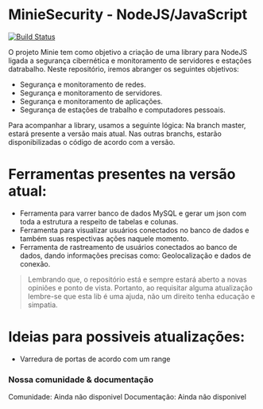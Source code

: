 # MinieSecurity - NodeJS/JavaScript

[![Build Status](https://travis-ci.org/joemccann/dillinger.svg?branch=master)]()


O projeto Minie tem como objetivo a criação de uma library para NodeJS ligada a segurança cibernética e monitoramento de servidores e estações datrabalho.
Neste repositório, iremos abranger os seguintes objetivos:

  - Segurança e monitoramento de redes.
  - Segurança e monitoramento de servidores.
  - Segurança e monitoramento de aplicações.
  - Segurança de estações de trabalho e computadores pessoais.

Para acompanhar a library, usamos a seguinte lógica: Na branch master, estará presente a versão mais atual. Nas outras branchs, estarão disponibilizadas o código de acordo com a versão.

# Ferramentas presentes na versão atual:

  - Ferramenta para varrer banco de dados MySQL e gerar um json com toda a estrutura a respeito de tabelas e colunas.
  - Ferramenta para visualizar usuários conectados no banco de dados e também suas respectivas ações naquele momento.
  - Ferramenta de rastreamento de usuários conectados ao banco de dados, dando informações precisas como: Geolocalização e dados de conexão.

> Lembrando que, o repositório está e sempre estará aberto a novas opiniões
> e ponto de vista. Portanto, ao requisitar alguma atualização lembre-se
> que esta lib é uma ajuda, não um direito tenha educação e simpatia.

# Ideias para possiveis atualizações:

- Varredura de portas de acordo com um range

<!-- ### Como instalar

Para usar essa library NodeJS basta instala-la com o NPM com o comando abaixo:

```sh
$ npm install miniesec
```

E após isto, importa-lo desta maneira:

```sh
$ npm install miniesec
``` -->

### Nossa comunidade & documentação

Comunidade: Ainda não disponivel
Documentação: Ainda não disponivel
